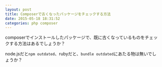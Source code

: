 ```yaml
---
layout: post
title: Composerで古くなったパッケージをチェックする方法
date: 2015-05-18 18:31:52
categories: php composer
---
```

<!-- {% raw %} -->
<p>composerでインストールしたパッケージで、既に古くなっているものをチェックする方法はあるでしょうか？</p>

<p>node.jsだと<code>npm outdated</code>、rubyだと、<code>bundle outdated</code>にあたる物は無いでしょうか？</p>
<!-- {% endraw %} -->
